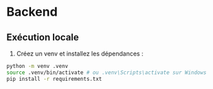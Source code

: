 # Backend


## Exécution locale


1. Créez un venv et installez les dépendances :


```bash
python -m venv .venv
source .venv/bin/activate # ou .venv\Scripts\activate sur Windows
pip install -r requirements.txt